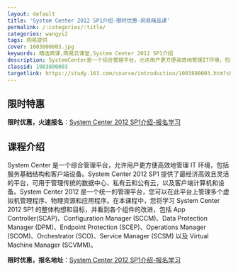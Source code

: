 ```yaml
---
layout: default
title: 'System Center 2012 SP1介绍-限时优惠-网易精品课'
permalink: /:categories/:title/
categories: wangyi2
tags: 网易提供
cover: 1003800003.jpg
keywords: 精选网课,网易云课堂,System Center 2012 SP1介绍
description: SystemCenter是一个综合管理平台，允许用户更方便高效地管理IT环境，包括服务基础结构和客户端设备。System
classid: 1003800003
targetlink: https://study.163.com/course/introduction/1003800003.htm?share=1&shareId=1025206652&utm_campaign=share&utm_medium=iphoneShare&utm_source=&utm_u=1025206652
---
```


## 限时特惠

**限时优惠，火速报名**：[System Center 2012 SP1介绍-报名学习](https://study.163.com/course/introduction/1003800003.htm?share=1&shareId=1025206652&utm_campaign=share&utm_medium=iphoneShare&utm_source=&utm_u=1025206652)

## 课程介绍

System Center 是一个综合管理平台，允许用户更方便高效地管理 IT 环境，包括服务基础结构和客户端设备。System Center 2012 SP1 提供了最经济高效且灵活的平台，可用于管理传统的数据中心、私有云和公有云，以及客户端计算机和设备。System Center 2012 是一个统一的管理平台，您可以在此平台上管理多个虚拟机管理程序、物理资源和应用程序。在本课程中，您将学习 System Center 2012 SP1 的整体构想和目标，并看到各个组件的改进，包括 App Controller(SCAP)、Configuration Manager (SCCM)、Data Protection Manager (DPM)、Endpoint Protection (SCEP)、Operations Manager (SCOM)、Orchestrator (SCO)、Service Manager (SCSM) 以及 Virtual Machine Manager (SCVMM)。

**限时优惠，报名地址**：[System Center 2012 SP1介绍-报名学习](https://study.163.com/course/introduction/1003800003.htm?share=1&shareId=1025206652&utm_campaign=share&utm_medium=iphoneShare&utm_source=&utm_u=1025206652)

